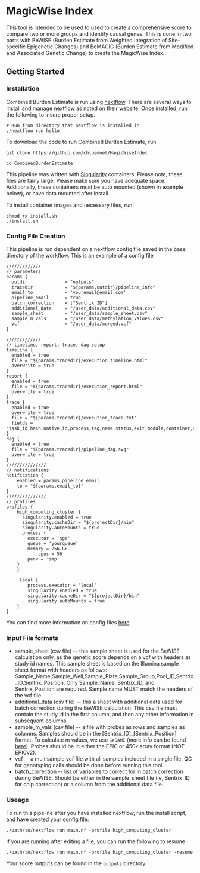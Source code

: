 # MagicWise Index

This tool is intended to be used to used to create a comprehensive score to compare two or more groups and identify causal genes. This is done in two parts with BeWISE (Burden Estimate from Weighted Integration of Site-specific Epigenetic Changes) and BeMAGIC (Burden Estimate from Modified and Associated Genetic Change) to create the MagicWise Index.

## Getting Started

### Installation

Combined Burden Estimate is run using [nextflow](https://www.nextflow.io). There are several ways to install and manage nextflow as noted on their website. Once installed, run the following to insure proper setup. 

```
# Run from directory that nextflow is installed in
./nextflow run hello
```

To download the code to run Combined Burden Estimate, run

```
git clone https://github.com/chloemoel/MagicWiseIndex

cd CombinedBurdenEstimate
```

This pipeline was written with [Singularity](https://docs.sylabs.io/guides/3.5/user-guide/introduction.html) containers. Please note, these files are fairly large. Please make sure you have adequate space. Additionally, these containers must be auto mounted (shown in example below), or have data mounted after install. 

To install container images and necessary files, run: 

```
chmod +x install.sh
./install.sh
```

### Config File Creation

This pipeline is run dependent on a nextflow config file saved in the base directory of the workflow. This is an example of a config file

```
/////////////
// parameters
params {
  outdir              = "outputs"
  tracedir            = "${params.outdir}/pipeline_info"
  email_to            = 'youremail@email.com'
  pipeline_email      = true
  batch_correction    = ["Sentrix_ID"]
  additional_data     = "/user_data/additional_data.csv"
  sample_sheet        = "/user_data/sample_sheet.csv"
  sample_m_vals       = "/user_data/methylation_values.csv"
  vcf                 = "/user_data/merged.vcf"
}

/////////////
// timeline, report, trace, dag setup
timeline {
  enabled = true
  file = "${params.tracedir}/execution_timeline.html"
  overwrite = true
}
report {
  enabled = true
  file = "${params.tracedir}/execution_report.html"
  overwrite = true
}
trace {
  enabled = true
  overwrite = true
  file = "${params.tracedir}/execution_trace.txt"
  fields = "task_id,hash,native_id,process,tag,name,status,exit,module,container,cpus,time,disk,memory,attempt,submit,start,complete,duration,realtime,queue,%cpu,%mem,rss,vmem,peak_rss,peak_vmem,rchar,wchar,syscr,syscw,read_bytes,write_bytes"
}
dag {
  enabled = true
  file = "${params.tracedir}/pipeline_dag.svg"
  overwrite = true
}
///////////////
// notifications
notification {
    enabled = params.pipeline_email
    to = "${params.email_to}"
}
///////////////
// profiles 
profiles {
    high_computing_cluster {
      singularity.enabled = true
      singularity.cacheDir = "${projectDir}/bin"
      singularity.autoMounts = true
      process {
        executor = 'sge'
        queue = 'yourqueue'
        memory = 256.GB
            cpus = 56
        penv = 'smp'
    }
    }

     local {
        process.executor = 'local'
        singularity.enabled = true
        singularity.cacheDir = "${projectDir}/bin"
        singularity.autoMounts = true
    }
}
```

You can find more information on config files [here](https://www.nextflow.io/docs/latest/config.html)

### Input File formats

* sample_sheet (csv file) -- this sample sheet is used for the BeWISE calculation only, as the genetic score depends on a vcf with headers as study id names. This sample sheet is based on the Illumina sample sheet format with headers as follows: Sample_Name,Sample_Well,Sample_Plate,Sample_Group,Pool_ID,Sentrix_ID,Sentrix_Position. Only Sample_Name, Sentrix_ID, and Sentrix_Position are required. Sample name MUST match the headers of the vcf file. 
* additional_data (csv file) -- this a sheet with additional data used for batch correction during the BeWISE calculation. This csv file must contain the study id in the first column, and then any other information in subsequent columns
* sample_m_vals (csv file) -- a file with probes as rows and samples as columns. Samples should be in the [Sentrix_ID]_[Sentrix_Position] format. To calculate m values, we use `SeSAME` (more info can be found [here](https://zhou-lab.github.io/sesame/v1.16/sesame.html)). Probes should be in either the EPIC or 450k array format (NOT EPICv2). 
* vcf -- a multisample vcf file with all samples included in a single file. QC for genotyping calls should be done before running this tool.
* batch_correction -- list of variables to correct for in batch correction during BeWISE. Should be either in the sample_sheet file (ie, Sentrix_ID for chip correction) or a column from the additional data file. 

### Useage

To run this pipeline after you have installed nextflow, run the install script, and have created your config file:

```
./path/to/nextflow run main.nf -profile high_computing_cluster
```

If you are running after editing a file, you can run the following to resume

```
./path/to/nextflow run main.nf -profile high_computing_cluster -resume
```

Your score outputs can be found in the `outputs` directory